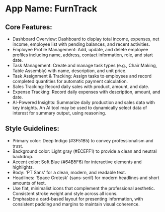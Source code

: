 # **App Name**: FurnTrack

## Core Features:

- Dashboard Overview: Dashboard to display total income, expenses, net income, employee list with pending balances, and recent activities.
- Employee Profile Management: Add, update, and delete employee profiles including name, address, contact information, role, and start date.
- Task Management: Create and manage task types (e.g., Chair Making, Table Assembly) with name, description, and unit price.
- Task Assignment & Tracking: Assign tasks to employees and record completed quantities for automatic payment calculation.
- Sales Tracking: Record daily sales with product, amount, and date.
- Expense Tracking: Record daily expenses with description, amount, and date.
- AI-Powered Insights: Summarize daily production and sales data with key insights. An AI tool may be used to dynamically select data of interest for summary output, using reasoning.

## Style Guidelines:

- Primary color: Deep Indigo (#3F51B5) to convey professionalism and trust.
- Background color: Light gray (#ECEFF1) to provide a clean and neutral backdrop.
- Accent color: Soft Blue (#64B5F6) for interactive elements and highlights.
- Body: 'PT Sans' for a clean, modern, and readable text.
- Headlines: 'Space Grotesk' (sans-serif) for modern headlines and short amounts of text.
- Use flat, minimalist icons that complement the professional aesthetic. Consistent stroke weight and style across all icons.
- Emphasize a card-based layout for presenting information, with consistent padding and margins to maintain visual coherence.